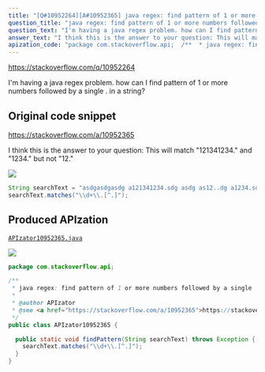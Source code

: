 ```yaml
---
title: "[Q#10952264][A#10952365] java regex: find pattern of 1 or more numbers followed by a single"
question_title: "java regex: find pattern of 1 or more numbers followed by a single"
question_text: "I'm having a java regex problem. how can I find pattern of 1 or more numbers followed by a single . in a string?"
answer_text: "I think this is the answer to your question: This will match \"121341234.\" and \"1234.\" but not \"12.\""
apization_code: "package com.stackoverflow.api;  /**  * java regex: find pattern of 1 or more numbers followed by a single  *  * @author APIzator  * @see <a href=\"https://stackoverflow.com/a/10952365\">https://stackoverflow.com/a/10952365</a>  */ public class APIzator10952365 {    public static void findPattern(String searchText) throws Exception {     searchText.matches(\"\\\\d+\\\\.[^.]\");   } }"
---
```


https://stackoverflow.com/q/10952264

I&#x27;m having a java regex problem.
how can I find pattern of 1 or more numbers followed by a single . in a string?



## Original code snippet

https://stackoverflow.com/a/10952365

I think this is the answer to your question:
This will match &quot;121341234.&quot; and &quot;1234.&quot; but not &quot;12.&quot;

<div class="code-logo"><img src="/stackoverflow.png" /></div>

```java
String searchText = "asdgasdgasdg a121341234.sdg asdg as12..dg a1234.sdg ";
searchText.matches("\\d+\\.[^.]");
```

## Produced APIzation

[`APIzator10952365.java`](https://github.com/pasqualesalza/apization-temp-data/raw/master/search/APIzator10952365.java)

<div class="code-logo"><img src="/apizator.png" /></div>

```java
package com.stackoverflow.api;

/**
 * java regex: find pattern of 1 or more numbers followed by a single
 *
 * @author APIzator
 * @see <a href="https://stackoverflow.com/a/10952365">https://stackoverflow.com/a/10952365</a>
 */
public class APIzator10952365 {

  public static void findPattern(String searchText) throws Exception {
    searchText.matches("\\d+\\.[^.]");
  }
}

```